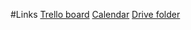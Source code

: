 #Links
[Trello board](https://trello.com/b/p3bUY2di/team-project-agile)
[Calendar](https://docs.google.com/spreadsheets/d/1_p9f1-Si8ABsD1Xi98lShGicqGqCEwr59_BuGA3nKC8)
[Drive folder](https://drive.google.com/drive/folders/1FDbV9f-Y9n18b-xBf9pK3264GMD1bR1e)
